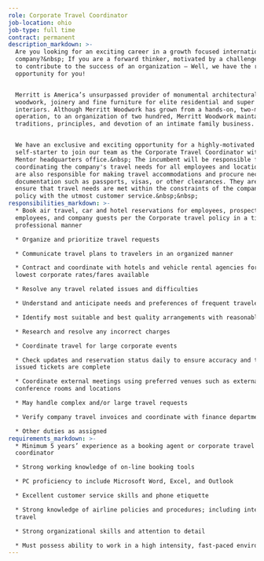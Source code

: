 ```yaml
---
role: Corporate Travel Coordinator
job-location: ohio
job-type: full time
contract: permanent
description_markdown: >-
  Are you looking for an exciting career in a growth focused international
  company?&nbsp; If you are a forward thinker, motivated by a challenge and want
  to contribute to the success of an organization – Well, we have the right
  opportunity for you!


  Merritt is America’s unsurpassed provider of monumental architectural
  woodwork, joinery and fine furniture for elite residential and super yacht
  interiors. Although Merritt Woodwork has grown from a hands-on, two-man
  operation, to an organization of two hundred, Merritt Woodwork maintains the
  traditions, principles, and devotion of an intimate family business.


  We have an exclusive and exciting opportunity for a highly-motivated
  self-starter to join our team as the Corporate Travel Coordinator within our
  Mentor headquarters office.&nbsp; The incumbent will be responsible for
  coordinating the company's travel needs for all employees and locations. They
  are also responsible for making travel accommodations and procure necessary
  documentation such as passports, visas, or other clearances. They are to
  ensure that travel needs are met within the constraints of the company travel
  policy with the utmost customer service.&nbsp;&nbsp;
responsibilities_markdown: >-
  * Book air travel, car and hotel reservations for employees, prospective
  employees, and company guests per the Corporate travel policy in a timely and
  professional manner

  * Organize and prioritize travel requests

  * Communicate travel plans to travelers in an organized manner

  * Contract and coordinate with hotels and vehicle rental agencies for the
  lowest corporate rates/fares available

  * Resolve any travel related issues and difficulties

  * Understand and anticipate needs and preferences of frequent travelers

  * Identify most suitable and best quality arrangements with reasonable rates

  * Research and resolve any incorrect charges

  * Coordinate travel for large corporate events

  * Check updates and reservation status daily to ensure accuracy and that all
  issued tickets are complete

  * Coordinate external meetings using preferred venues such as external
  conference rooms and locations

  * May handle complex and/or large travel requests

  * Verify company travel invoices and coordinate with finance department

  * Other duties as assigned
requirements_markdown: >-
  * Minimum 5 years’ experience as a booking agent or corporate travel
  coordinator

  * Strong working knowledge of on-line booking tools

  * PC proficiency to include Microsoft Word, Excel, and Outlook

  * Excellent customer service skills and phone etiquette

  * Strong knowledge of airline policies and procedures; including international
  travel

  * Strong organizational skills and attention to detail

  * Must possess ability to work in a high intensity, fast-paced environment
---
```

